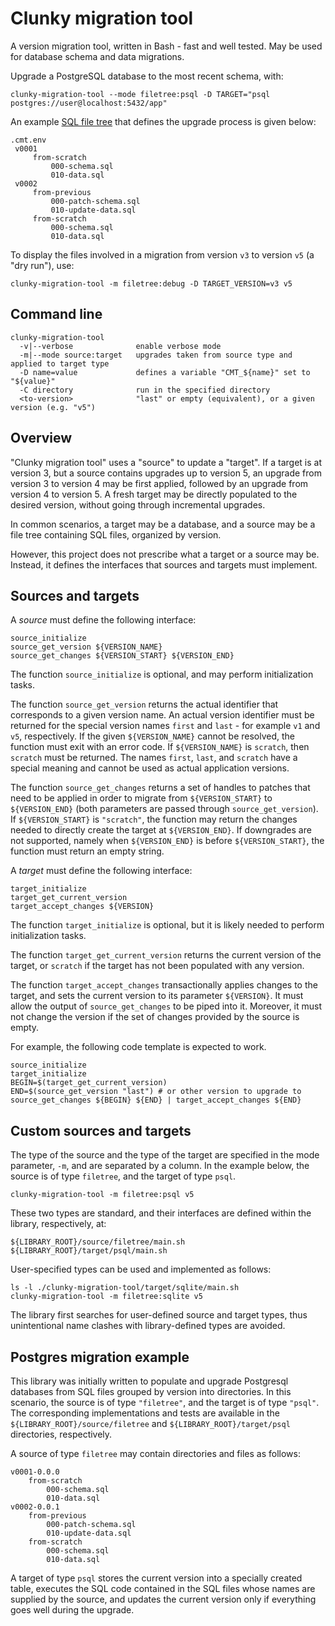 Clunky migration tool
=====================

A version migration tool, written in Bash - fast and well tested. May be used for database schema and data migrations.

Upgrade a PostgreSQL database to the most recent schema, with:

    clunky-migration-tool --mode filetree:psql -D TARGET="psql postgres://user@localhost:5432/app"

An example [SQL file tree](../master/bin/source/filetree/README.md) that defines the upgrade process is given below:

    .cmt.env
     v0001
         from-scratch
             000-schema.sql
             010-data.sql
     v0002
         from-previous
             000-patch-schema.sql
             010-update-data.sql
         from-scratch
             000-schema.sql
             010-data.sql

To display the files involved in a migration from version `v3` to version `v5` (a "dry run"), use:

    clunky-migration-tool -m filetree:debug -D TARGET_VERSION=v3 v5

Command line
------------

    clunky-migration-tool
      -v|--verbose              enable verbose mode
      -m|--mode source:target   upgrades taken from source type and applied to target type
      -D name=value             defines a variable "CMT_${name}" set to "${value}"
      -C directory              run in the specified directory
      <to-version>              "last" or empty (equivalent), or a given version (e.g. "v5")
    
Overview
--------

"Clunky migration tool" uses a "source" to update a "target". If a target is at version 3, but a source contains
upgrades up to version 5, an upgrade from version 3 to version 4 may be first applied, followed by
an upgrade from version 4 to version 5. A fresh target may be directly populated to the desired version, without
going through incremental upgrades.

In common scenarios, a target may be a database, and a source may be a file tree containing SQL files, organized
by version.

However, this project does not prescribe what a target or a source may be. Instead, it defines the interfaces that
sources and targets must implement.

Sources and targets
-------------------

A *source* must define the following interface:

    source_initialize
    source_get_version ${VERSION_NAME}
    source_get_changes ${VERSION_START} ${VERSION_END}

The function `source_initialize` is optional, and may perform initialization tasks.

The function `source_get_version` returns the actual identifier that corresponds to a given version name.
An actual version identifier must be returned for the special version names `first` and `last` - for example `v1` and `v5`,
respectively.
If the given `${VERSION_NAME}` cannot be resolved, the function must exit with an error code. If `${VERSION_NAME}`
is `scratch`, then `scratch` must be returned. The names `first`, `last`, and `scratch` have a special meaning
and cannot be used as actual application versions.

The function `source_get_changes` returns a set of handles to patches that need to be applied in order to migrate
from `${VERSION_START}` to `${VERSION_END}` (both parameters are passed through `source_get_version`).
If `${VERSION_START}` is `"scratch"`, the function may return the changes needed to directly create the
target at `${VERSION_END}`. If downgrades are not supported, namely when `${VERSION_END}` is before `${VERSION_START}`,
the function must return an empty string.

A *target* must define the following interface:

    target_initialize
    target_get_current_version
    target_accept_changes ${VERSION}

The function `target_initialize` is optional, but it is likely needed to perform initialization tasks.

The function `target_get_current_version` returns the current version of the target, or `scratch` if the
target has not been populated with any version.

The function `target_accept_changes` transactionally applies changes to the target, and sets the
current version to its parameter `${VERSION}`. It must allow the output of `source_get_changes` to be piped
into it. Moreover, it must not change the version if the set of changes provided by the source is empty.

For example, the following code template is expected to work.

    source_initialize
    target_initialize
    BEGIN=$(target_get_current_version)
    END=$(source_get_version "last") # or other version to upgrade to
    source_get_changes ${BEGIN} ${END} | target_accept_changes ${END}

Custom sources and targets
--------------------------

The type of the source and the type of the target are specified in the mode parameter, `-m`, and are separated by a
column. In the example below, the source is of type `filetree`, and the target of type `psql`.

    clunky-migration-tool -m filetree:psql v5

These two types are standard, and their interfaces are defined within the library, respectively, at:

    ${LIBRARY_ROOT}/source/filetree/main.sh
    ${LIBRARY_ROOT}/target/psql/main.sh

User-specified types can be used and implemented as follows:

    ls -l ./clunky-migration-tool/target/sqlite/main.sh
    clunky-migration-tool -m filetree:sqlite v5

The library first searches for user-defined source and target types, thus unintentional name clashes with
library-defined types are avoided.

Postgres migration example
--------------------------

This library was initially written to populate and upgrade Postgresql databases from SQL files grouped
by version into directories. In this scenario, the source is of type `"filetree"`, and the target is
of type `"psql"`. The corresponding implementations and tests are available in the `${LIBRARY_ROOT}/source/filetree` and
`${LIBRARY_ROOT}/target/psql` directories, respectively.

A source of type `filetree` may contain directories and files as follows:

    v0001-0.0.0
        from-scratch
            000-schema.sql
            010-data.sql
    v0002-0.0.1
        from-previous
            000-patch-schema.sql
            010-update-data.sql
        from-scratch
            000-schema.sql
            010-data.sql

A target of type `psql` stores the current version into a specially created table, executes the SQL code
contained in the SQL files whose names are supplied by the source, and updates the current version only if everything
goes well during the upgrade.
